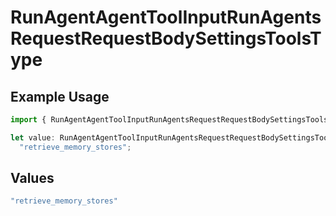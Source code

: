 # RunAgentAgentToolInputRunAgentsRequestRequestBodySettingsToolsType

## Example Usage

```typescript
import { RunAgentAgentToolInputRunAgentsRequestRequestBodySettingsToolsType } from "@orq-ai/node/models/operations";

let value: RunAgentAgentToolInputRunAgentsRequestRequestBodySettingsToolsType =
  "retrieve_memory_stores";
```

## Values

```typescript
"retrieve_memory_stores"
```
